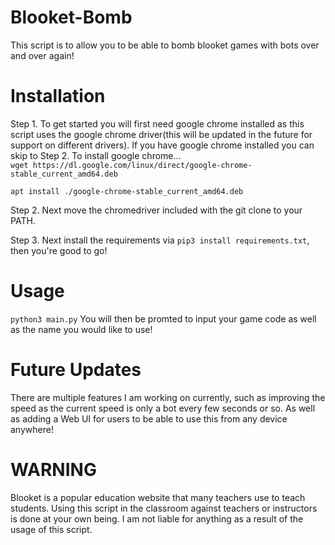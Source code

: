 # Blooket-Bomb
This script is to allow you to be able to bomb blooket games with bots over and over again!


# Installation
Step 1. To get started you will first need google chrome installed as this script uses the google chrome driver(this   will be updated in the future for support on different drivers). If you have google chrome installed you can skip to Step 2. To install google chrome...                                                                
```wget https://dl.google.com/linux/direct/google-chrome-stable_current_amd64.deb```

```apt install ./google-chrome-stable_current_amd64.deb```

Step 2. Next move the chromedriver included with the git clone to your PATH.


Step 3. Next install the requirements via ```pip3 install requirements.txt```, then you're good to go!


# Usage
```python3 main.py```
You will then be promted to input your game code as well as the name you would like to use!


# Future Updates
There are multiple features I am working on currently, such as improving the speed as the current speed is only a bot every few seconds or so. As well as adding a Web UI for users to be able to use this from any device anywhere!


# WARNING
Blooket is a popular education website that many teachers use to teach students. Using this script in the classroom against teachers or instructors is done at your own being. I am not liable for anything as a result of the usage of this script. 
